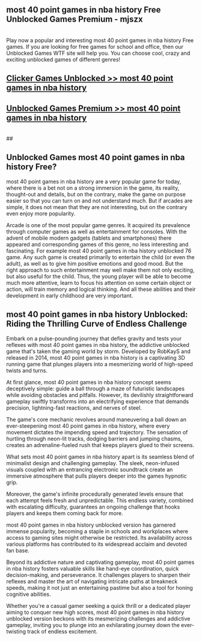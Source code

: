 ## most 40 point games in nba history Free Unblocked Games Premium - mjszx <br>
<br>
Play now a popular and interesting most 40 point games in nba history Free games. If you are looking for free games for school and office, then our Unblocked Games WTF site will help you. You can choose cool, crazy and exciting unblocked games of different genres!


##  [Clicker Games Unblocked >> most 40 point games in nba history](http://freeplayer.one?title=most_40_point_games_in_nba_history&ref=04)

##  [Unblocked Games Premium >> most 40 point games in nba history](http://freeplayer.one?title=most_40_point_games_in_nba_history&ref=04)
  <br>
  ##



## Unblocked Games most 40 point games in nba history Free?

most 40 point games in nba history are a very popular game for today, where there is a bet not on a strong immersion in the game, its reality, thought-out and details, but on the contrary, make the game on purpose easier so that you can turn on and not understand much. But if arcades are simple, it does not mean that they are not interesting, but on the contrary even enjoy more popularity.

Arcade is one of the most popular game genres. It acquired its prevalence through computer games as well as entertainment for consoles. With the advent of mobile modern gadgets (tablets and smartphones) there appeared and corresponding games of this genre, no less interesting and fascinating. For example most 40 point games in nba history unblocked 76 game. Any such game is created primarily to entertain the child (or even the adult), as well as to give him positive emotions and good mood. But the right approach to such entertainment may well make them not only exciting, but also useful for the child. Thus, the young player will be able to become much more attentive, learn to focus his attention on some certain object or action, will train memory and logical thinking. And all these abilities and their development in early childhood are very important.

##  most 40 point games in nba history Unblocked: Riding the Thrilling Curve of Endless Challenge

Embark on a pulse-pounding journey that defies gravity and tests your reflexes with most 40 point games in nba history, the addictive unblocked game that's taken the gaming world by storm. Developed by RobKayS and released in 2014, most 40 point games in nba history is a captivating 3D running game that plunges players into a mesmerizing world of high-speed twists and turns.

At first glance, most 40 point games in nba history concept seems deceptively simple: guide a ball through a maze of futuristic landscapes while avoiding obstacles and pitfalls. However, its devilishly straightforward gameplay swiftly transforms into an electrifying experience that demands precision, lightning-fast reactions, and nerves of steel.

The game's core mechanic revolves around maneuvering a ball down an ever-steepening most 40 point games in nba history, where every movement dictates the impending speed and trajectory. The sensation of hurtling through neon-lit tracks, dodging barriers and jumping chasms, creates an adrenaline-fueled rush that keeps players glued to their screens.

What sets most 40 point games in nba history apart is its seamless blend of minimalist design and challenging gameplay. The sleek, neon-infused visuals coupled with an entrancing electronic soundtrack create an immersive atmosphere that pulls players deeper into the games hypnotic grip.

Moreover, the game's infinite procedurally generated levels ensure that each attempt feels fresh and unpredictable. This endless variety, combined with escalating difficulty, guarantees an ongoing challenge that hooks players and keeps them coming back for more.

most 40 point games in nba history unblocked version has garnered immense popularity, becoming a staple in schools and workplaces where access to gaming sites might otherwise be restricted. Its availability across various platforms has contributed to its widespread acclaim and devoted fan base.

Beyond its addictive nature and captivating gameplay, most 40 point games in nba history fosters valuable skills like hand-eye coordination, quick decision-making, and perseverance. It challenges players to sharpen their reflexes and master the art of navigating intricate paths at breakneck speeds, making it not just an entertaining pastime but also a tool for honing cognitive abilities.

Whether you're a casual gamer seeking a quick thrill or a dedicated player aiming to conquer new high scores, most 40 point games in nba history unblocked version beckons with its mesmerizing challenges and addictive gameplay, inviting you to plunge into an exhilarating journey down the ever-twisting track of endless excitement.